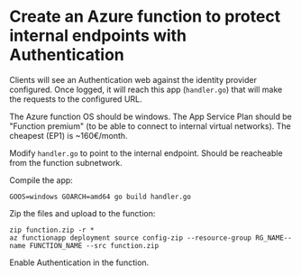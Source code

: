 # Create an Azure function to protect internal endpoints with Authentication

Clients will see an Authentication web against the identity provider configured.
Once logged, it will reach this app (`handler.go`) that will make the requests to the configured URL.

The Azure function OS should be windows.
The App Service Plan should be "Function premium" (to be able to connect to internal virtual networks).
The cheapest (EP1) is ~160€/month.

Modify `handler.go` to point to the internal endpoint.
Should be reacheable from the function subnetwork.

Compile the app:
```
GOOS=windows GOARCH=amd64 go build handler.go
```

Zip the files and upload to the function:
```
zip function.zip -r *
az functionapp deployment source config-zip --resource-group RG_NAME--name FUNCTION_NAME --src function.zip
```

Enable Authentication in the function.
